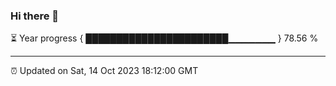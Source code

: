 ### Hi there 👋

⏳ Year progress { ███████████████████████▁▁▁▁▁▁▁ } 78.56 %

---

⏰ Updated on Sat, 14 Oct 2023 18:12:00 GMT
